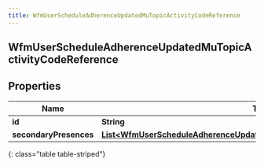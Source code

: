 ```yaml
---
title: WfmUserScheduleAdherenceUpdatedMuTopicActivityCodeReference
---
```


## WfmUserScheduleAdherenceUpdatedMuTopicActivityCodeReference

## Properties

| Name                   | Type                                                                                                                                                                         | Description | Notes      |
| ---------------------- | ---------------------------------------------------------------------------------------------------------------------------------------------------------------------------- | ----------- | ---------- |
| **id**                 | <!----><!---->**String**<!---->                                                                                                                                              |             | [optional] |
| **secondaryPresences** | <!----><!---->[**List&lt;WfmUserScheduleAdherenceUpdatedMuTopicSecondaryPresenceReference&gt;**](WfmUserScheduleAdherenceUpdatedMuTopicSecondaryPresenceReference.md)<!----> |             | [optional] |

{: class="table table-striped"}
